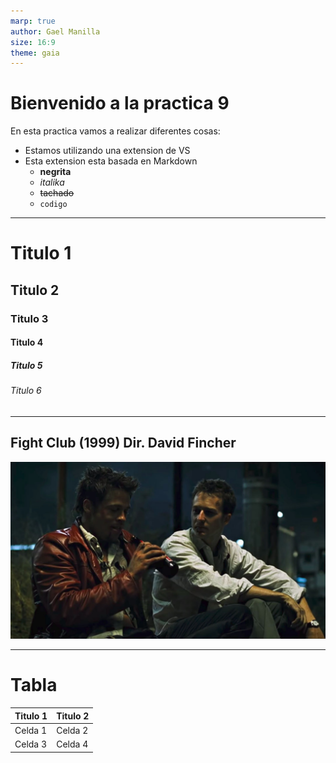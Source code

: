 ```yaml
---
marp: true
author: Gael Manilla
size: 16:9
theme: gaia
---
```

# Bienvenido a la practica 9
En esta practica vamos a realizar diferentes cosas:
- Estamos utilizando una extension de VS
- Esta extension esta basada en Markdown
    - **negrita**
    - *italika*
    - ~~tachado~~
    - `codigo`
---

# Titulo 1
## Titulo 2
### Titulo 3
#### Titulo 4
##### Titulo 5
###### Titulo 6
---
## Fight Club (1999) Dir. David Fincher
![width:920px](imagen.png)

---
# Tabla 
|Titulo 1| Titulo 2|
|---|---|
|Celda 1| Celda 2|
|Celda 3|Celda 4|

[coment]: <> (This is a comment, it will not be included)